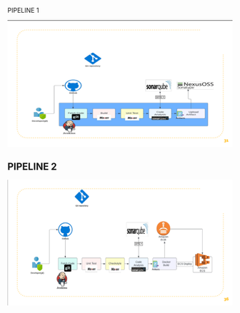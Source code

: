 PIPELINE 1

![](https://github.com/akhileehh/learn-devops/blob/Jenkins-CICD/pipeline%201/Screenshot%202025-05-12%20143603.png?raw=true)



PIPELINE 2
---------------------------------------------------------------------------------------------------------------------------
![](https://github.com/akhileehh/learn-devops/blob/Jenkins-CICD/pipeline%202/Screenshot%202025-05-12%20173710.png?raw=true)
